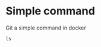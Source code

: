 <!--
setup:
  docker: ubuntu:18.04
-->

# Simple command

Git a simple command in docker

```bash|{type:'command'}
ls
```
